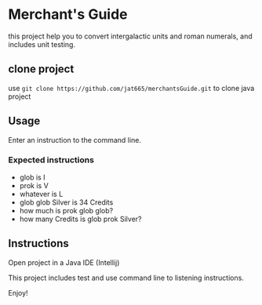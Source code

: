 # Merchant's Guide

this project help you to convert intergalactic units and roman numerals, and includes unit testing.

## clone project

use `git clone https://github.com/jat665/merchantsGuide.git` to clone java project

## Usage

Enter an instruction to the command line.

### Expected instructions

* glob is I
* prok is V
* whatever is L
* glob glob Silver is 34 Credits
* how much is prok glob glob?
* how many Credits is glob prok Silver?

## Instructions

Open project in a Java IDE (Intellij)

This project includes test and use command line to listening instructions.

Enjoy!
